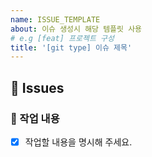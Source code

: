 ```yaml
---
name: ISSUE_TEMPLATE
about: 이슈 생성시 해당 템플릿 사용
# e.g [feat] 프로젝트 구성
title: '[git type] 이슈 제목'
---
```


## 🧃 Issues

### 🍤 작업 내용

- [x] 작업할 내용을 명시해 주세요.
